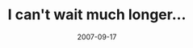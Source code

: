 ---
layout: base.njk
title : 'I can&#39;t wait much longer...' 
view_title : 'I can&#39;t wait much longer...' 
year : '2007' 
date : '2007-09-17' 
img_file : '/drawing/icantwaitmuchlonger.png' 
html_file : 'icantwaitmuchlonger' 
next_html : 'ilearnedtheirlanguagetotalktothem.html' 
year_order : '152' 
permalink : "title/{{html_file}}.html"
---